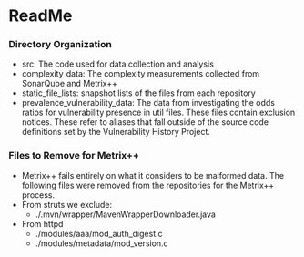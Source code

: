 # ReadMe

### Directory Organization
- src: The code used for data collection and analysis
- complexity_data: The complexity measurements collected from SonarQube and Metrix++
- static_file_lists: snapshot lists of the files from each repository
- prevalence_vulnerability_data: The data from investigating the odds ratios for vulnerability presence in util files. These files contain exclusion notices. These refer to aliases that fall outside of the source code definitions set by the Vulnerability History Project.

### Files to Remove for Metrix++
- Metrix++ fails entirely on what it considers to be malformed data. The following files were removed from the repositories for the Metrix++ process.
- From struts we exclude:
  -  ./.mvn/wrapper/MavenWrapperDownloader.java
- From httpd
  - ./modules/aaa/mod_auth_digest.c
  - ./modules/metadata/mod_version.c

